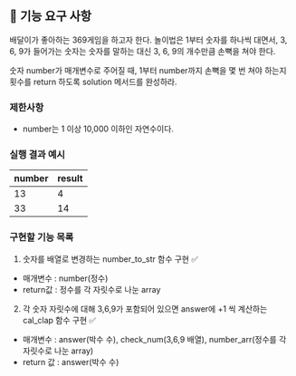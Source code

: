 ## 🚀 기능 요구 사항

배달이가 좋아하는 369게임을 하고자 한다. 놀이법은 1부터 숫자를 하나씩 대면서, 3, 6, 9가 들어가는 숫자는 숫자를 말하는 대신 3, 6, 9의 개수만큼 손뼉을 쳐야 한다.

숫자 number가 매개변수로 주어질 때, 1부터 number까지 손뼉을 몇 번 쳐야 하는지 횟수를 return 하도록 solution 메서드를 완성하라.

### 제한사항

- number는 1 이상 10,000 이하인 자연수이다.

### 실행 결과 예시

| number | result |
| --- | --- |
| 13 | 4 |
| 33 | 14 |

### 구현할 기능 목록
1. 숫자를 배열로 변경하는 number_to_str 함수 구현 :white_check_mark:
- 매개변수 : number(정수)
- return값 : 정수를 각 자릿수로 나눈 array
2. 각 숫자 자릿수에 대해 3,6,9가 포함되어 있으면 answer에 +1 씩 계산하는 cal_clap 함수 구현 :white_check_mark:
- 매개변수 : answer(박수 수), check_num(3,6,9 배열), number_arr(정수를 각 자릿수로 나눈 array)
- return 값 : answer(박수 수)
